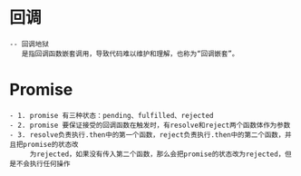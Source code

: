 # 回调
    -- 回调地狱
       是指回调函数嵌套调用，导致代码难以维护和理解，也称为“回调嵌套”。
# Promise
    - 1. promise 有三种状态：pending、fulfilled、rejected
    - 2. promise 要保证接受的回调函数在触发时，有resolve和reject两个函数体作为参数
    - 3. resolve负责执行.then中的第一个函数，reject负责执行.then中的第二个函数，并且把promise的状态改
         为rejected，如果没有传入第二个函数，那么会把promise的状态改为rejected，但是不会执行任何操作
    
